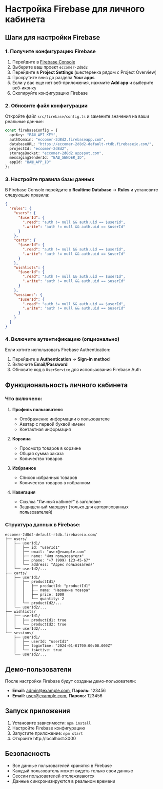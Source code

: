 # Настройка Firebase для личного кабинета

## Шаги для настройки Firebase

### 1. Получите конфигурацию Firebase

1. Перейдите в [Firebase Console](https://console.firebase.google.com/)
2. Выберите ваш проект `eccomer-2d8d2`
3. Перейдите в **Project Settings** (шестеренка рядом с Project Overview)
4. Прокрутите вниз до раздела **Your apps**
5. Если у вас еще нет веб-приложения, нажмите **Add app** и выберите веб-иконку
6. Скопируйте конфигурацию Firebase

### 2. Обновите файл конфигурации

Откройте файл `src/firebase/config.ts` и замените значения на ваши реальные данные:

```typescript
const firebaseConfig = {
  apiKey: "ВАШ_API_KEY",
  authDomain: "eccomer-2d8d2.firebaseapp.com",
  databaseURL: "https://eccomer-2d8d2-default-rtdb.firebaseio.com/",
  projectId: "eccomer-2d8d2",
  storageBucket: "eccomer-2d8d2.appspot.com",
  messagingSenderId: "ВАШ_SENDER_ID",
  appId: "ВАШ_APP_ID"
};
```

### 3. Настройте правила базы данных

В Firebase Console перейдите в **Realtime Database** → **Rules** и установите следующие правила:

```json
{
  "rules": {
    "users": {
      "$userId": {
        ".read": "auth != null && auth.uid == $userId",
        ".write": "auth != null && auth.uid == $userId"
      }
    },
    "carts": {
      "$userId": {
        ".read": "auth != null && auth.uid == $userId",
        ".write": "auth != null && auth.uid == $userId"
      }
    },
    "wishlists": {
      "$userId": {
        ".read": "auth != null && auth.uid == $userId",
        ".write": "auth != null && auth.uid == $userId"
      }
    },
    "sessions": {
      "$userId": {
        ".read": "auth != null && auth.uid == $userId",
        ".write": "auth != null && auth.uid == $userId"
      }
    }
  }
}
```

### 4. Включите аутентификацию (опционально)

Если хотите использовать Firebase Authentication:

1. Перейдите в **Authentication** → **Sign-in method**
2. Включите **Email/Password**
3. Обновите код в `UserService` для использования Firebase Auth

## Функциональность личного кабинета

### Что включено:

1. **Профиль пользователя**
   - Отображение информации о пользователе
   - Аватар с первой буквой имени
   - Контактная информация

2. **Корзина**
   - Просмотр товаров в корзине
   - Общая сумма заказа
   - Количество товаров

3. **Избранное**
   - Список избранных товаров
   - Количество товаров в избранном

4. **Навигация**
   - Ссылка "Личный кабинет" в заголовке
   - Защищенный маршрут (только для авторизованных пользователей)

### Структура данных в Firebase:

```
eccomer-2d8d2-default-rtdb.firebaseio.com/
├── users/
│   ├── userId1/
│   │   ├── id: "userId1"
│   │   ├── email: "user@example.com"
│   │   ├── name: "Имя пользователя"
│   │   ├── phone: "+7 (999) 123-45-67"
│   │   └── address: "Адрес пользователя"
│   └── userId2/...
├── carts/
│   ├── userId1/
│   │   ├── productId1/
│   │   │   ├── productId: "productId1"
│   │   │   ├── name: "Название товара"
│   │   │   ├── price: 1000
│   │   │   └── quantity: 2
│   │   └── productId2/...
│   └── userId2/...
├── wishlists/
│   ├── userId1/
│   │   ├── productId1: true
│   │   └── productId2: true
│   └── userId2/...
└── sessions/
    ├── userId1/
    │   ├── userId: "userId1"
    │   ├── loginTime: "2024-01-01T00:00:00.000Z"
    │   └── isActive: true
    └── userId2/...
```

## Демо-пользователи

После настройки Firebase будут созданы демо-пользователи:

- **Email:** admin@example.com, **Пароль:** 123456
- **Email:** user@example.com, **Пароль:** 123456

## Запуск приложения

1. Установите зависимости: `npm install`
2. Настройте Firebase конфигурацию
3. Запустите приложение: `npm start`
4. Откройте http://localhost:3000

## Безопасность

- Все данные пользователей хранятся в Firebase
- Каждый пользователь может видеть только свои данные
- Сессии пользователей отслеживаются
- Данные синхронизируются в реальном времени

